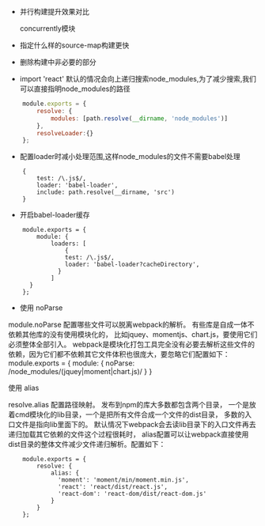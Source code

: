 * 并行构建提升效果对比

    concurrently模块

* 指定什么样的source-map构建更快

* 删除构建中非必要的部分

* import 'react' 默认的情况会向上递归搜索node_modules,为了减少搜索,我们可以直接指明node_modules的路径
    
    
```js
    module.exports = {
        resolve: {
            modules: [path.resolve(__dirname, 'node_modules')]
        },
        resolveLoader:{}
    };
```

* 配置loader时减小处理范围,这样node_modules的文件不需要babel处理

```
    {
        test: /\.js$/,
        loader: 'babel-loader',
        include: path.resolve(__dirname, 'src')
    }
```

* 开启babel-loader缓存

```
    module.exports = {
        module: {
            loaders: [
                {
                test: /\.js$/,
                loader: 'babel-loader?cacheDirectory',
              }
            ]
      }
    };
```

* 使用 noParse

module.noParse 配置哪些文件可以脱离webpack的解析。 有些库是自成一体不依赖其他库的没有使用模块化的，
比如jquey、momentjs、chart.js，要使用它们必须整体全部引入。 
webpack是模块化打包工具完全没有必要去解析这些文件的依赖，因为它们都不依赖其它文件体积也很庞大，要忽略它们配置如下：
module.exports = {
    module: {
        noParse: /node_modules\/(jquey|moment|chart\.js)/
  }
}

使用 alias

resolve.alias 配置路径映射。 发布到npm的库大多数都包含两个目录，
一个是放着cmd模块化的lib目录，一个是把所有文件合成一个文件的dist目录，
多数的入口文件是指向lib里面下的。 默认情况下webpack会去读lib目录下的入口文件再去递归加载其它依赖的文件这个过程很耗时，
alias配置可以让webpack直接使用dist目录的整体文件减少文件递归解析。配置如下：

```
    module.exports = {
        resolve: {
            alias: {
              'moment': 'moment/min/moment.min.js',
              'react': 'react/dist/react.js',
              'react-dom': 'react-dom/dist/react-dom.js'
            }
        }
    };
```

